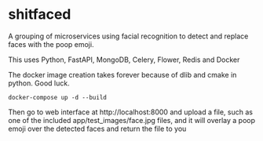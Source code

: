 # shitfaced
A grouping of microservices using facial recognition to detect and replace faces with the poop emoji.

This uses Python, FastAPI, MongoDB, Celery, Flower, Redis and Docker

The docker image creation takes forever because of dlib and cmake in python. Good luck.

`docker-compose up -d --build`

Then go to web interface at http://localhost:8000 and upload a file, such as one of the included app/test_images/face.jpg files, and it will overlay a poop emoji over the detected faces and return the file to you
